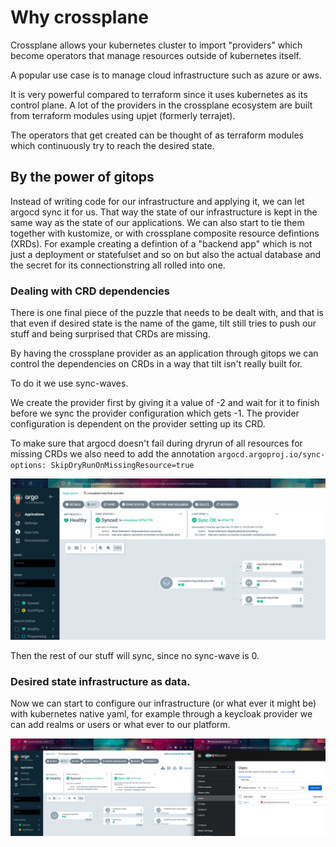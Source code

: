 # Why crossplane

Crossplane allows your kubernetes cluster to import "providers" which become operators that manage resources outside of kubernetes itself.

A popular use case is to manage cloud infrastructure such as azure or aws.

It is very powerful compared to terraform since it uses kubernetes as its control plane. A lot of the providers in the crossplane ecosystem are built from terraform modules using upjet (formerly terrajet).

The operators that get created can be thought of as terraform modules which continuously try to reach the desired state.

## By the power of gitops

Instead of writing code for our infrastructure and applying it, we can let argocd sync it for us. That way the state of our infrastructure is kept in the same way as the state of our applications.
We can also start to tie them together with kustomize, or with crossplane composite resource defintions (XRDs). For example creating a defintion of a "backend app" which is not just a deployment or statefulset and so on but also the actual database and the secret for its connectionstring all rolled into one.

### Dealing with CRD dependencies

There is one final piece of the puzzle that needs to be dealt with, and that is that even if desired state is the name of the game, tilt still tries to push our stuff and being surprised that CRDs are missing.

By having the crossplane provider as an application through gitops we can control the dependencies on CRDs in a way that tilt isn't really built for.

To do it we use sync-waves.

We create the provider first by giving it a value of -2 and wait for it to finish before we sync the provider configuration which gets -1. The provider configuration is dependent on the provider setting up its CRD.

To make sure that argocd doesn't fail during dryrun of all resources for missing CRDs we also need to add the annotation `argocd.argoproj.io/sync-options: SkipDryRunOnMissingResource=true`

![](./docs/assets/2024-03-23-21-37-15.png)

Then the rest of our stuff will sync, since no sync-wave is 0.

### Desired state infrastructure as data.

Now we can start to configure our infrastructure (or what ever it might be) with kubernetes native yaml, for example through a keycloak provider we can add realms or users or what ever to our platform.

![](./docs/assets/2024-03-23-22-22-38.png)